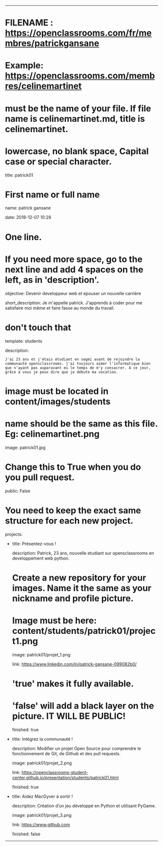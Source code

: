 ---


# FILENAME : https://openclassrooms.com/fr/membres/patrickgansane

# Example: https://openclassrooms.com/membres/celinemartinet

# must be the name of your file. If file name is celinemartinet.md, title is celinemartinet.

# lowercase, no blank space, Capital case or special character.

title: patrick01


# First name or full name

name: patrick gansane

date: 2018-12-07 10:28


# One line.

# If you need more space, go to the next line and add 4 spaces on the left, as in 'description'.

objective: Devenir developpeur web et epouser un nouvelle carrière

short_description: Je m'appelle patrick. J'apprends à coder pour me satisfaire moi même et faire fasse au monde du travail.


# don't touch that

template: students

description:

    J'ai 23 ans et j'étais étudiant en segmi avant de rejoindre la communauté opensclassrooms. j'ai toujours aimer l'informatique bien que n'ayant pas auparavant eu le temps de m'y consacrer. A ce jour, grâce à vous je peux dire que je débute ma vocation.


# image must be located in content/images/students

# name should be the same as this file. Eg: celinemartinet.png

image: patrick01.jpg


# Change this to True when you do you pull request.

public: False


# You need to keep the exact same structure for each new project.

projects:

  - title: Présentez-vous !

    description: Patrick, 23 ans, nouvelle etudiant sur opensclassrooms en developpement web python.

    # Create a new repository for your images. Name it the same as your nickname and profile picture.

    # Image must be here: content/students/patrick01/project1.png

    image: patrick01/projet_1.png

    link: https://www.linkedin.com/in/patrick-gansane-099082b0/

    # 'true' makes it fully available.

    # 'false' will add a black layer on the picture. IT WILL BE PUBLIC!

    finished: true

  - title: Intégrez la communauté !

    description: Modifier un projet Open Source pour comprendre le fonctionnement de Git, de Github et des pull requests. 

    image: patrick01/projet_2.png

    link: https://openclassrooms-student-center.github.io/presentation/students/patrick01.html

    finished: true

  - title: Aidez MacGyver à sortir !

    description: Création d’un jeu développé en Python et utilisant PyGame.

    image: patrick01/projet_3.png

    link: https://www.github.com

    finished: false


---